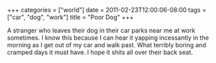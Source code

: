 +++
categories = ["world"]
date = 2011-02-23T12:00:06-08:00
tags = ["car", "dog", "work"]
title = "Poor Dog"
+++

A stranger who leaves their dog in their car parks near me at work sometimes. I know this because I can hear it yapping incessantly in the morning as I get out of my car and walk past. What terribly boring and cramped days it must have. I hope it shits all over their back seat.
